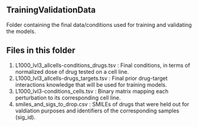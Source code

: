 ## TrainingValidationData
Folder containing the final data/conditions used for training and validating the models.

## Files in this folder
1. L1000_lvl3_allcells-conditions_drugs.tsv : Final conditions, in terms of normalized dose of drug tested on a cell line. 
2. L1000_lvl3_allcells-drugs_targets.tsv : Final prior drug-target interactions knowledge that will be used for training models.
3. L1000_lvl3-conditions_cells.tsv : Binary matrix mapping each perturbation to its corresponding cell line.
4. smiles_and_sigs_to_drop.csv : SMILEs of drugs that were held out for valdiation purposes and identifiers of the corresponding samples (sig_id).
